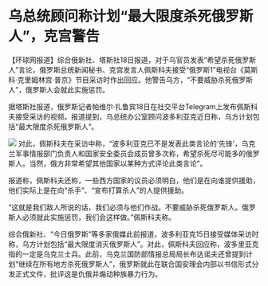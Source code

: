

# 乌总统顾问称计划“最大限度杀死俄罗斯人”，克宫警告

【环球网报道】综合俄新社、塔斯社18日报道，对于乌官员发表“希望杀死俄罗斯人”言论，俄罗斯总统新闻秘书、克宫发言人佩斯科夫接受“俄罗斯1”电视台《莫斯科·克里姆林宫·普京》节目采访时作出回应。他警告乌方，“不要威胁杀死俄罗斯人”，俄罗斯人会就此实施惩罚。

据塔斯社报道，俄罗斯记者帕维尔·扎鲁宾18日在社交平台Telegram上发布佩斯科夫接受采访的视频。报道提到，乌总统办公室顾问波多利亚克近日称，乌方计划包括“最大限度杀死俄罗斯人”。

![](https://inews.gtimg.com/om_bt/OIVR0gJVE5ajV1uFFYUvWd74FXmA32HlcLnE_vEQpWOhIAA/1000)
对此，佩斯科夫在采访中称，“波多利亚克已不是发表此类言论的‘先锋’，乌克兰军事情报部门负责人和国家安全委员会成员曾多次称，希望杀死尽可能多的俄罗斯人。当然，俄方非常希望其他国家以某种方式评论此类言论”。

报道称，佩斯科夫还称，一些西方国家的议员必须明白，他们是在向谁提供援助，他们实际上是在向“杀手”、“宣布打算杀人”的人提供援助。

“这就是我们敌人所说的话，我们必须与他们作战。不要威胁杀死俄罗斯人。俄罗斯人必须就此实施惩罚，我们会这样做。”佩斯科夫称。

综合俄新社、“今日俄罗斯”等多家俄媒此前报道，波多利亚克15日接受媒体采访时称，乌方计划包括“最大限度消灭俄罗斯人”。对此，佩斯科夫回应称，波多里亚克指的一定是乌克兰士兵。此前，乌克兰国防部情报总局局长布达诺夫还曾提到计划“继续在所有地方杀死俄罗斯人”，俄罗斯就此在联合国安理会内部以书信形式分发正式文件，批评这是仇俄并煽动种族暴力行为。

